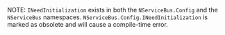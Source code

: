 NOTE: `INeedInitialization` exists in both the `NServiceBus.Config` and the `NServiceBus` namespaces. `NServiceBus.Config.INeedInitialization` is marked as obsolete and will cause a compile-time error.
